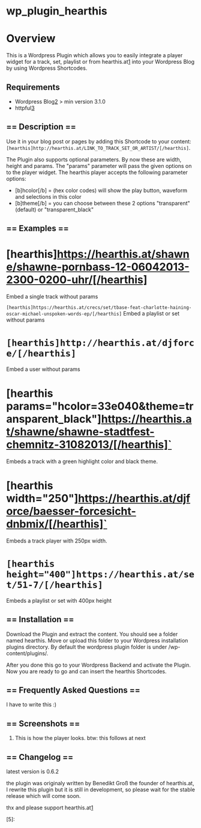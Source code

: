 # wp_plugin_hearthis

Overview
==========

This is a Wordpress Plugin which allows you to easily integrate a player widget for a track, set, playlist or from hearthis.at[1] into your Wordpress Blog by using Wordpress Shortcodes.

Requirements
-----------------------

 * Wordpress Blog[2] > min version 3.1.0
 * httpful[3][4]

== Description ==
-----------------

Use it in your blog post or pages by adding this Shortcode to your content:
`[hearthis]http://hearthis.at/LINK_TO_TRACK_SET_OR_ARTIST/[/hearthis]`.

The Plugin also supports optional parameters. By now these are width, height and params.
The "params" parameter will pass the given options on to the player widget. The hearthis 
player accepts the following parameter options:

* [b]hcolor[/b] = (hex color codes) will show the play button, waveform and selections in this color
* [b]theme[/b]  = you can choose between these 2 options "transparent" (default) or "transparent_black"


== Examples ==
--------------

# [hearthis]https://hearthis.at/shawne/shawne-pornbass-12-06042013-2300-0200-uhr/[/hearthis]
Embed a single track without params

`[hearthis]https://hearthis.at/crecs/set/tbase-feat-charlotte-haining-oscar-michael-unspoken-words-ep/[/hearthis]`
Embed a playlist or set without params

# `[hearthis]http://hearthis.at/djforce/[/hearthis]`
Embed a user without params

# [hearthis params="hcolor=33e040&theme=transparent_black"]https://hearthis.at/shawne/shawne-stadtfest-chemnitz-31082013/[/hearthis]`
Embeds a track with a green highlight color and black theme.

# [hearthis width="250"]https://hearthis.at/djforce/baesser-forcesicht-dnbmix/[/hearthis]`
Embeds a track player with 250px width.

# `[hearthis height="400"]https://hearthis.at/set/51-7/[/hearthis]`
Embeds a playlist or set with 400px height


== Installation ==
------------------

Download the Plugin and extract the content. You should see a folder
named hearthis. Move or upload this folder to your Wordpress installation
plugins directory. By default the wordpress plugin folder is under /wp-content/plugins/. 

After you done this go to your Wordpress Backend and activate the Plugin. 
Now you are ready to go and can insert the hearthis Shortcodes.


== Frequently Asked Questions ==
--------------------------------

I have to write this :)


== Screenshots ==
-----------------

1. This is how the player looks. btw: this follows at next

== Changelog ==
---------------

latest version is 0.6.2

the plugin was originaly written by Benedikt Groß the founder of hearthis.at,
I rewrite this plugin but it is still in development, so please wait for the stable 
release which will come soon.

thx and please support hearthis.at[1]

[1]: https://hearthis.at/
[2]: https://de.wordpress.org/
[3]: http://phphttpclient.com/
[4]: https://github.com/nategood/httpful
[5]: 

